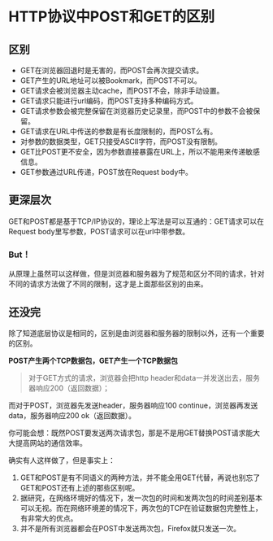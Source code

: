 # HTTP协议中POST和GET的区别

## 区别
* GET在浏览器回退时是无害的，而POST会再次提交请求。
* GET产生的URL地址可以被Bookmark，而POST不可以。
* GET请求会被浏览器主动cache，而POST不会，除非手动设置。
* GET请求只能进行url编码，而POST支持多种编码方式。
* GET请求参数会被完整保留在浏览器历史记录里，而POST中的参数不会被保留。
* GET请求在URL中传送的参数是有长度限制的，而POST么有。
* 对参数的数据类型，GET只接受ASCII字符，而POST没有限制。
* GET比POST更不安全，因为参数直接暴露在URL上，所以不能用来传递敏感信息。
* GET参数通过URL传递，POST放在Request body中。

## 更深层次
GET和POST都是基于TCP/IP协议的，理论上写法是可以互通的：GET请求可以在Request body里写参数，POST请求可以在url中带参数。

### **But！**

从原理上虽然可以这样做，但是浏览器和服务器为了规范和区分不同的请求，针对不同的请求方法做了不同的限制，这才是上面那些区别的由来。

## 还没完
除了知道底层协议是相同的，区别是由浏览器和服务器的限制以外，还有一个重要的区别。

**POST产生两个TCP数据包，GET产生一个TCP数据包**

>对于GET方式的请求，浏览器会把http header和data一并发送出去，服务器响应200（返回数据）；
>
而对于POST，浏览器先发送header，服务器响应100 continue，浏览器再发送data，服务器响应200 ok（返回数据）。

你可能会想：既然POST要发送两次请求包，那是不是用GET替换POST请求能大大提高网站的通信效率。

确实有人这样做了，但是事实上：
1. GET和POST是有不同语义的两种方法，并不能全用GET代替，再说也别忘了GET和POST还有上述的那些区别呢。
2. 据研究，在网络环境好的情况下，发一次包的时间和发两次包的时间差别基本可以无视。而在网络环境差的情况下，两次包的TCP在验证数据包完整性上，有非常大的优点。
3. 并不是所有浏览器都会在POST中发送两次包，Firefox就只发送一次。





